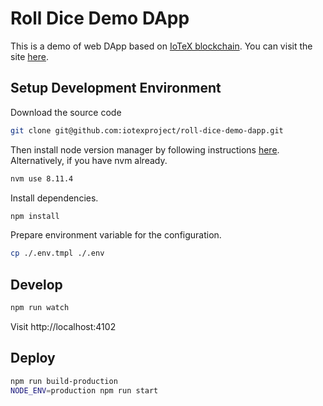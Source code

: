 # Roll Dice Demo DApp

This is a demo of web DApp based on [IoTeX blockchain](https://iotexscan.io/). You can visit the site [here](https://rolldicedapp.herokuapp.com).

## Setup Development Environment

Download the source code

```bash
git clone git@github.com:iotexproject/roll-dice-demo-dapp.git
```

Then install node version manager by following instructions [here](https://github.com/creationix/nvm#installation).  Alternatively, if
you have nvm already.

```bash
nvm use 8.11.4
```

Install dependencies.

```bash
npm install
```

Prepare environment variable for the configuration.

```bash
cp ./.env.tmpl ./.env
```

## Develop

```bash
npm run watch
```

Visit http://localhost:4102


## Deploy

```bash
npm run build-production
NODE_ENV=production npm run start
```
